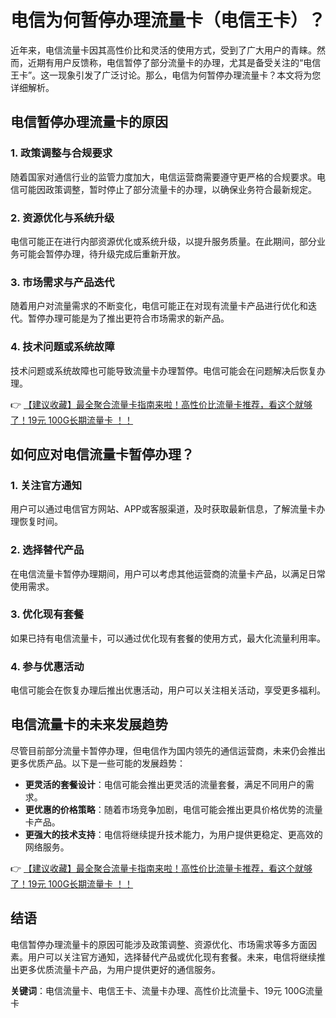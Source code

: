 # 电信为何暂停办理流量卡（电信王卡）？

近年来，电信流量卡因其高性价比和灵活的使用方式，受到了广大用户的青睐。然而，近期有用户反馈称，电信暂停了部分流量卡的办理，尤其是备受关注的“电信王卡”。这一现象引发了广泛讨论。那么，电信为何暂停办理流量卡？本文将为您详细解析。

## 电信暂停办理流量卡的原因

### 1. **政策调整与合规要求**
随着国家对通信行业的监管力度加大，电信运营商需要遵守更严格的合规要求。电信可能因政策调整，暂时停止了部分流量卡的办理，以确保业务符合最新规定。

### 2. **资源优化与系统升级**
电信可能正在进行内部资源优化或系统升级，以提升服务质量。在此期间，部分业务可能会暂停办理，待升级完成后重新开放。

### 3. **市场需求与产品迭代**
随着用户对流量需求的不断变化，电信可能正在对现有流量卡产品进行优化和迭代。暂停办理可能是为了推出更符合市场需求的新产品。

### 4. **技术问题或系统故障**
技术问题或系统故障也可能导致流量卡办理暂停。电信可能会在问题解决后恢复办理。

👉 [【建议收藏】最全聚合流量卡指南来啦！高性价比流量卡推荐，看这个就够了！19元 100G长期流量卡 ！！](https://bit.ly/Liuliangka)

## 如何应对电信流量卡暂停办理？

### 1. **关注官方通知**
用户可以通过电信官方网站、APP或客服渠道，及时获取最新信息，了解流量卡办理恢复时间。

### 2. **选择替代产品**
在电信流量卡暂停办理期间，用户可以考虑其他运营商的流量卡产品，以满足日常使用需求。

### 3. **优化现有套餐**
如果已持有电信流量卡，可以通过优化现有套餐的使用方式，最大化流量利用率。

### 4. **参与优惠活动**
电信可能会在恢复办理后推出优惠活动，用户可以关注相关活动，享受更多福利。

## 电信流量卡的未来发展趋势

尽管目前部分流量卡暂停办理，但电信作为国内领先的通信运营商，未来仍会推出更多优质产品。以下是一些可能的发展趋势：

- **更灵活的套餐设计**：电信可能会推出更灵活的流量套餐，满足不同用户的需求。
- **更优惠的价格策略**：随着市场竞争加剧，电信可能会推出更具价格优势的流量卡产品。
- **更强大的技术支持**：电信将继续提升技术能力，为用户提供更稳定、更高效的网络服务。

👉 [【建议收藏】最全聚合流量卡指南来啦！高性价比流量卡推荐，看这个就够了！19元 100G长期流量卡 ！！](https://bit.ly/Liuliangka)

## 结语

电信暂停办理流量卡的原因可能涉及政策调整、资源优化、市场需求等多方面因素。用户可以关注官方通知，选择替代产品或优化现有套餐。未来，电信将继续推出更多优质流量卡产品，为用户提供更好的通信服务。

**关键词**：电信流量卡、电信王卡、流量卡办理、高性价比流量卡、19元 100G流量卡